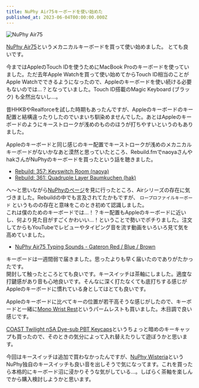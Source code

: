 ```yaml
---
title: NuPhy Air75キーボードを使い始めた
published_at: 2023-06-04T00:00:00.000Z
---
```


![NuPhy Air75](https://i.imgur.com/comAyGV.jpg)

[NuPhy Air75](https://nuphy.com/collections/keyboards/products/air75)というメカニカルキーボードを買って使い始めました。
とても良いです。

今まではAppleのTouch IDを使うためにMacBook Proのキーボードを使っていました。ただ去年Apple Watchを買って使い始めてからTouch ID相当のことがApple Watchでできるようになったので、Appleのキーボードを使い続ける必要もないのでは…？となっていました。Touch ID搭載のMagic Keyboard (ブラック) も全然出ないし…。

昔HHKBやRealforceを試した時期もあったんですが、Appleのキーボードのキー配置と結構違ったりしたのでいまいち馴染めませんでした。あとはAppleのキーボードのようにキーストロークが浅めのもののほうが打ちやすいというのもありました。

Appleのキーボードと同じ感じのキー配置でキーストロークが浅めのメカニカルキーボードがないかなあと漠然と思っていたところ、Rebuild.fmでnaoyaさんやhakさんがNuPhyのキーボードを買ったという話を聴きました。

- [Rebuild: 357: Keyswitch Room \(naoya\)](https://rebuild.fm/357/)
- [Rebuild: 361: Quadruple Layer Baumkuchen \(hak\)](https://rebuild.fm/361/)

へ〜と思いながら[NuPhyのページ](https://nuphy.com/collections/keyboards)を見に行ったところ、Airシリーズの存在に気づきました。Rebuildの中でも言及されてたかもですが、 `ロープロファイルキーボード` というものの存在と意味をこのとき初めて認識しました。<br>
これは僕のためのキーボードでは…！？キー配置もAppleのキーボードに近いし、何より見た目がすごくかわいい…！ということで勢いでポチりました。注文してからもYouTubeでレビューやタイピング音を流す動画をいろいろ見て気を高めていました。

- [NuPhy Air75 Typing Sounds - Gateron Red / Blue / Brown](https://youtu.be/a2kdtLoCe2E)

キーボードは一週間弱で届きました。思ったよりも早く届いたのでありがたかったです。<br>
開封して触ったところとても良いです。キースイッチは茶軸にしました。適度な打鍵感があり音も心地良いです。そんなに深く打たなくても底打ちする感じがAppleのキーボードに慣れている身としてはとても良いです。

Appleのキーボードに比べてキーの位置が若干高そうな感じがしたので、キーボードと一緒に[Mono Wrist Rest](https://nuphy.com/collections/accessories/products/mono-wrist-rest?variant=40282519273581)というパームレストも買いました。木目調で良い感じです。

[COAST Twilight nSA Dye-sub PBT Keycaps](https://nuphy.com/collections/keycaps/products/twilight-nsa-dye-sub-pbt-keycaps)というちょっと暗めのキーキャップも買ったので、そのときの気分によって入れ替えたりして遊ぼうかと思います。

今回はキースイッチは追加で買わなかったんですが、[NuPhy Wisteria](https://nuphy.com/collections/switches/products/nuphy-wisteria-t55-switches)というNuPhy独自のキースイッチも良い音を出しそうで気になってます。これを買ったら本格的にキーボード沼に浸かりそうな気がしている…。しばらく茶軸を楽しんでから購入検討しようかと思います。
